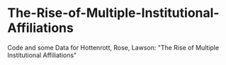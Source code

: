 # The-Rise-of-Multiple-Institutional-Affiliations
Code and some Data for Hottenrott, Rose, Lawson: "The Rise of Multiple Institutional Affiliations"
